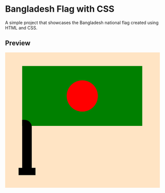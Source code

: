 # Bangladesh Flag with CSS

A simple project that showcases the Bangladesh national flag created using HTML and CSS.

## Preview

![Bangladesh Flag](./preview/flag-preview.png)